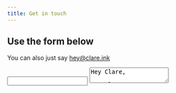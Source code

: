 ```yaml
---
title: Get in touch
---
```


## Use the form below

You can also just say hey@clare.ink

<form>
<input type="email">
<textarea>Hey Clare,

I love your website, we should totally ………</textarea>

</form>
